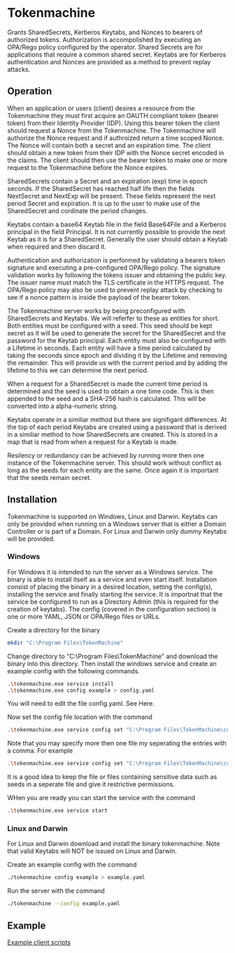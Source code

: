 # Tokenmachine
Grants SharedSecrets, Kerberos Keytabs, and Nonces to bearers of authorized tokens. Authorization is accompolished by executing an OPA/Rego policy configured by the operator. Shared Secrets are for applications that require a common shared secret. Keytabs are for Kerberos authentication and Nonces are provided as a method to prevent replay attacks.

## Operation

When an application or users (client) desires a resource from the Tokenmachine they must first acquire an OAUTH compliant token (bearer token) from their Identity Provider (IDP). Using  this bearer token the client should request a Nonce from the Tokenmachine. The Tokenmachine will authorize the Nonce request and if authroized return a time scoped Nonce. The Nonce will contain both a secret and an expiration time. The client should obtain a new token from their IDP with the Nonce secret encoded in the claims. The client should then use the bearer token to make one or more request to the Tokenmachine before the Nonce expires.

SharedSecrets contain a Secret and an expiration (exp) time in epoch seconds. If the SharedSecret has reached half life then the fields NextSecret and NextExp will be present. These fields represent the next period Secret and expiration. It is up to the user to make use of the SharedSecret and cordinate the period changes.

Keytabs contain a base64 Keytab file in the field Base64File and a Kerberos principal in the field Principal. It is not currently possible to provide the next Keytab as it is for a SharedSecret. Generally the user should obtain a Keytab when required and then discard it.

Authentication and authorization is performed by validating a bearers token signature and executing a pre-configured OPA/Rego policy. The signature validation works by following the tokens issuer and obtaining the public key. The issuer name must match the TLS certificate in the HTTPS request. The OPA/Rego policy may also be used to prevent replay attack by checking to see if a nonce pattern is inside the payload of the bearer token.

The Tokenmachine server works by being preconfigured with SharedSecrets and Keytabs. We will referfer to these as entities for short. Both entities must be configured with a seed. This seed should be kept secret as it will be used to generate the secret for the SharedSecret and the password for the Keytab principal. Each entity must also be configured with a Lifetime in seconds. Each entity will have a time period calculated by taking the seconds since epoch and dividing it by the Lifetime and removing the remainder. This will provide us with the current period and by adding the lifetime to this we can determine the next period.

When a request for a SharedSecret is made the current time period is determined and the seed is used to obtain a one time code. This is then appended to the seed and a SHA-256 hash is calculated. This will be converted into a alpha-numeric string.

Keytabs operate in a similiar method but there are signifigant differences. At the top of each period Keytabs are created using a password that is derived in a similiar method to how SharedSecrets are created. This is stored in a map that is read from when a request for a Keytab is made.

Resilency or redundancy can be achieved by running more then one instance of the Tokenmachine server. This should work without conflict as long as the seeds for each entity are the same. Once again it is important that the seeds remain secret.


## Installation
Tokenmachine is supported on Windows, Linux and Darwin. Keytabs can only be provided when running on a Windows server that is either a Domain Controller or is part of a Domain. For Linux and Darwin only dummy Keytabs will be provided.

### Windows

For Windows it is intended to run the server as a Windows service. The binary is able to install itself as a service and even start itself. Installation consist of placing the binary in a desired location, setting the config(s), installing the service and finally starting the service. It is importnat that the service be configured to run as a Directory Admin (this is required for the creation of keytabs). The config (covered in the configuration section) is one or more YAML, JSON or OPA/Rego files or URLs.

Create a directory for the binary
```bash
mkdir "C:\Program Files\TokenMachine"
```
Change directory to "C:\Program Files\TokenMachine" and download the binary into this directory. Then install the windows service and create an example config with the following commands.
```bash
.\tokenmachine.exe service install
.\tokenmachine.exe config example > config.yaml
```
You will need to edit the file config.yaml. See Here.

Now set the config file location with the command
```bash
.\tokenmachine.exe service config set "C:\Program Files\TokenMachine\config.yaml"
```
Note that you may specify more then one file my seperating the entries with a comma. For example 
```bash
.\tokenmachine.exe service config set "C:\Program Files\TokenMachine\config.yaml,C:\other.yaml,https://github.com/myrepo/config.yaml"
```
It is a good idea to keep the file or files containing sensitive data such as seeds in a seperate file and give it restrictive permissions.

WHen you are ready you can start the service with the command
```bash
.\tokenmachine.exe service start
```

### Linux and Darwin

For Linux and Darwin download and install the binary tokenmachine. Note that valid Keytabs will NOT be issued on Linux and Darwin.

Create an example config with the command
```bash
./tokenmachine config example > example.yaml
```

Run the server with the command

```bash
./tokenmachine --config example.yaml
```

## Example

[Example client scripts](example)